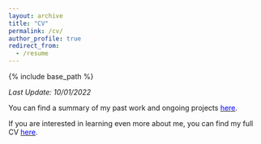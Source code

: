 ```yaml
---
layout: archive
title: "CV"
permalink: /cv/
author_profile: true
redirect_from:
  - /resume
---
```


{% include base_path %}

*Last Update: 10/01/2022*

You can find a summary of my past work and ongoing projects [<span style="color:blue">here</span>](https://kharrigian.github.io/files/HarrigianCVOnePage.pdf).

If you are interested in learning even more about me, you can find my full CV [<span style="color:blue">here</span>](https://kharrigian.github.io/files/HarrigianCV.pdf).

